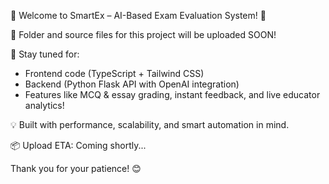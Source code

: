 🌟 Welcome to SmartEx – AI-Based Exam Evaluation System! 🌟

📁 Folder and source files for this project will be uploaded SOON!

🚀 Stay tuned for:
- Frontend code (TypeScript + Tailwind CSS)
- Backend (Python Flask API with OpenAI integration)
- Features like MCQ & essay grading, instant feedback, and live educator analytics!

💡 Built with performance, scalability, and smart automation in mind.

📦 Upload ETA: Coming shortly...

Thank you for your patience! 😊
